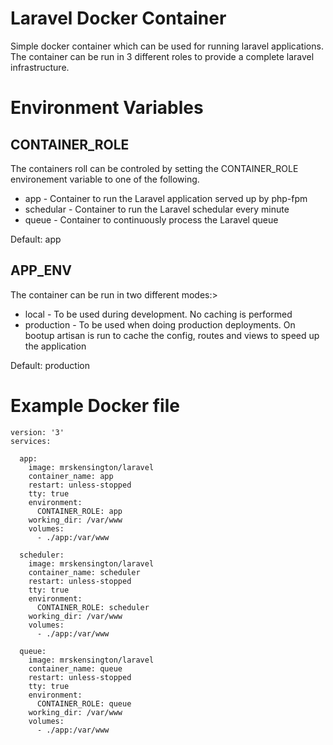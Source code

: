 # Laravel Docker Container

Simple docker container which can be used for running laravel applications. The container can be run in 3 different roles to provide a complete laravel infrastructure. 

# Environment Variables

## CONTAINER_ROLE
The containers roll can be controled by setting the CONTAINER_ROLE environement variable to one of the following.

- app - Container to run the Laravel application served up by php-fpm
- schedular - Container  to run the Laravel schedular every minute
- queue - Container to continuously process the Laravel queue

Default: app

## APP_ENV
The container can be run in two different modes:>

- local - To be used during development. No caching is performed
- production - To be used when doing production deployments. On bootup artisan is run to cache the config, routes and views to speed up the application

Default: production

# Example Docker file
    version: '3'
    services:
    
      app:
        image: mrskensington/laravel
        container_name: app
        restart: unless-stopped
        tty: true
        environment:
          CONTAINER_ROLE: app
        working_dir: /var/www
        volumes:
          - ./app:/var/www
    
      scheduler:
        image: mrskensington/laravel
        container_name: scheduler
        restart: unless-stopped
        tty: true
        environment:
          CONTAINER_ROLE: scheduler
        working_dir: /var/www
        volumes:
          - ./app:/var/www
    
      queue:
        image: mrskensington/laravel
        container_name: queue
        restart: unless-stopped
        tty: true
        environment:
          CONTAINER_ROLE: queue
        working_dir: /var/www
        volumes:
          - ./app:/var/www
